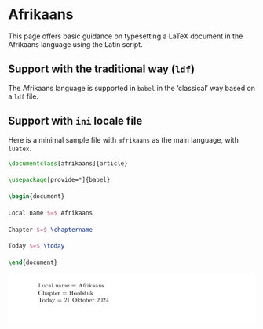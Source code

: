 # Afrikaans

This page offers basic guidance on typesetting a LaTeX document in the
Afrikaans language using the Latin script.

## Support with the traditional way (`ldf`)

The Afrikaans language is supported in `babel` in the ‘classical’ way
based on a `ldf` file.

## Support with `ini` locale file

Here is a minimal sample file with `afrikaans` as the main language, with `luatex`.

```tex
\documentclass[afrikaans]{article}

\usepackage[provide=*]{babel}

\begin{document}

Local name $=$ Afrikaans

Chapter $=$ \chaptername

Today $=$ \today

\end{document}
```

![](../media/locale-afrikaans.png)